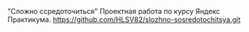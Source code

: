 "Сложно ссредоточиться"
Проектная работа по курсу Яндекс Практикума.
https://github.com/HLSV82/slozhno-sosredotochitsya.git
